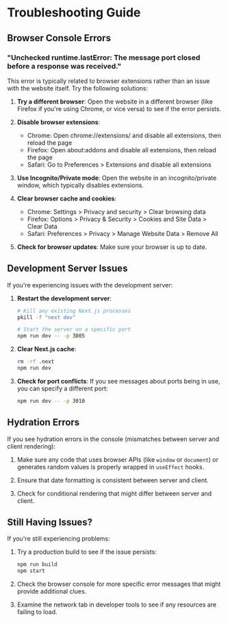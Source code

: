 # Troubleshooting Guide

## Browser Console Errors

### "Unchecked runtime.lastError: The message port closed before a response was received."

This error is typically related to browser extensions rather than an issue with the website itself. Try the following solutions:

1. **Try a different browser**: Open the website in a different browser (like Firefox if you're using Chrome, or vice versa) to see if the error persists.

2. **Disable browser extensions**: 
   - Chrome: Open chrome://extensions/ and disable all extensions, then reload the page
   - Firefox: Open about:addons and disable all extensions, then reload the page
   - Safari: Go to Preferences > Extensions and disable all extensions

3. **Use Incognito/Private mode**: Open the website in an incognito/private window, which typically disables extensions.

4. **Clear browser cache and cookies**:
   - Chrome: Settings > Privacy and security > Clear browsing data
   - Firefox: Options > Privacy & Security > Cookies and Site Data > Clear Data
   - Safari: Preferences > Privacy > Manage Website Data > Remove All

5. **Check for browser updates**: Make sure your browser is up to date.

## Development Server Issues

If you're experiencing issues with the development server:

1. **Restart the development server**:
   ```bash
   # Kill any existing Next.js processes
   pkill -f "next dev"
   
   # Start the server on a specific port
   npm run dev -- -p 3005
   ```

2. **Clear Next.js cache**:
   ```bash
   rm -rf .next
   npm run dev
   ```

3. **Check for port conflicts**:
   If you see messages about ports being in use, you can specify a different port:
   ```bash
   npm run dev -- -p 3010
   ```

## Hydration Errors

If you see hydration errors in the console (mismatches between server and client rendering):

1. Make sure any code that uses browser APIs (like `window` or `document`) or generates random values is properly wrapped in `useEffect` hooks.

2. Ensure that date formatting is consistent between server and client.

3. Check for conditional rendering that might differ between server and client.

## Still Having Issues?

If you're still experiencing problems:

1. Try a production build to see if the issue persists:
   ```bash
   npm run build
   npm start
   ```

2. Check the browser console for more specific error messages that might provide additional clues.

3. Examine the network tab in developer tools to see if any resources are failing to load. 